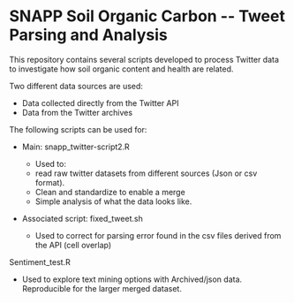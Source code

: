 # SNAPP Soil Organic Carbon -- Tweet Parsing and Analysis 

This repository contains several scripts developed to process Twitter data to investigate how soil organic content and health are related.

Two different data sources are used:

- Data collected directly from the Twitter API
- Data from the Twitter archives

The following scripts can be used for:

- Main: snapp_twitter-script2.R
  - Used to:
  - read raw twitter datasets from different sources (Json or csv format). 
  - Clean and standardize to enable a merge
  - Simple analysis of what the data looks like. 

- Associated script: 
fixed_tweet.sh
  - Used to correct for parsing error found in the csv files derived from the API (cell overlap)

Sentiment_test.R
  - Used to explore text mining options with Archived/json data. Reproducible for the larger merged dataset.

